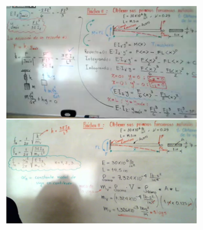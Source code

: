 ![Cálculo resote viga](../../img/calculoResorteViga.png)
![Cálculo armónicos viga](../../img/calculoArmonicosViga.png)
